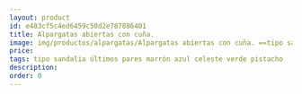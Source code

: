 ```yaml
---
layout: product
id: e483cf5c4ed6459c50d2e787886401
title: Alpargatas abiertas con cuña. 
image: img/productos/alpargatas/Alpargatas abiertas con cuña. ==tipo sandalia últimos pares marrón azul celeste verde pistacho.webp
price: 
tags: tipo sandalia últimos pares marrón azul celeste verde pistacho
description: 
order: 0
---
```

